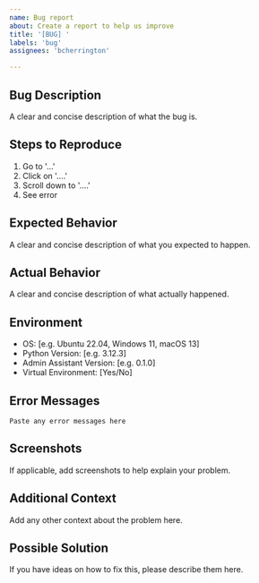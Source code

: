 ```yaml
---
name: Bug report
about: Create a report to help us improve
title: '[BUG] '
labels: 'bug'
assignees: 'bcherrington'

---
```


## Bug Description

A clear and concise description of what the bug is.

## Steps to Reproduce

1. Go to '...'
2. Click on '....'
3. Scroll down to '....'
4. See error

## Expected Behavior

A clear and concise description of what you expected to happen.

## Actual Behavior

A clear and concise description of what actually happened.

## Environment

- OS: [e.g. Ubuntu 22.04, Windows 11, macOS 13]
- Python Version: [e.g. 3.12.3]
- Admin Assistant Version: [e.g. 0.1.0]
- Virtual Environment: [Yes/No]

## Error Messages

```
Paste any error messages here
```

## Screenshots

If applicable, add screenshots to help explain your problem.

## Additional Context

Add any other context about the problem here.

## Possible Solution

If you have ideas on how to fix this, please describe them here.
